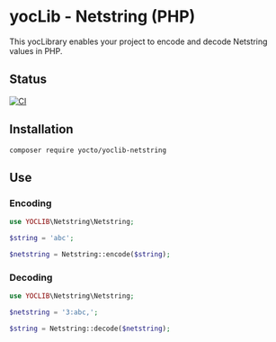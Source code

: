 # yocLib - Netstring (PHP)

This yocLibrary enables your project to encode and decode Netstring values in PHP.

## Status

[![CI](https://github.com/yocto/yoclib-netstring-php/actions/workflows/ci.yml/badge.svg)](https://github.com/yocto/yoclib-netstring-php/actions/workflows/ci.yml)

## Installation

`composer require yocto/yoclib-netstring`

## Use

### Encoding

```php
use YOCLIB\Netstring\Netstring;

$string = 'abc';

$netstring = Netstring::encode($string);
```

### Decoding

```php
use YOCLIB\Netstring\Netstring;

$netstring = '3:abc,';

$string = Netstring::decode($netstring);
```